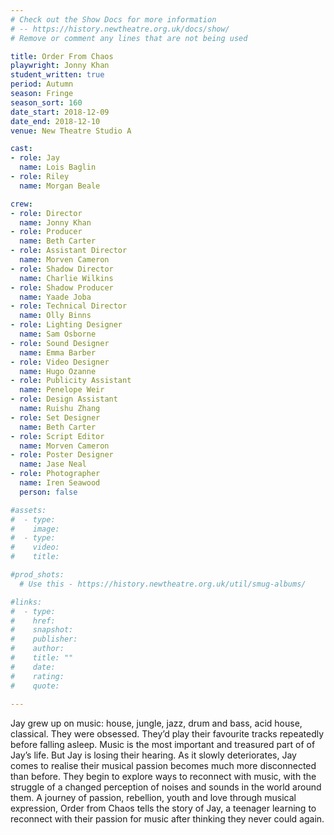 ```yaml
---
# Check out the Show Docs for more information 
# -- https://history.newtheatre.org.uk/docs/show/
# Remove or comment any lines that are not being used 

title: Order From Chaos
playwright: Jonny Khan 
student_written: true
period: Autumn
season: Fringe
season_sort: 160
date_start: 2018-12-09
date_end: 2018-12-10
venue: New Theatre Studio A

cast:
- role: Jay
  name: Lois Baglin
- role: Riley
  name: Morgan Beale

crew:
- role: Director
  name: Jonny Khan
- role: Producer
  name: Beth Carter
- role: Assistant Director
  name: Morven Cameron
- role: Shadow Director
  name: Charlie Wilkins
- role: Shadow Producer
  name: Yaade Joba
- role: Technical Director
  name: Olly Binns
- role: Lighting Designer
  name: Sam Osborne
- role: Sound Designer
  name: Emma Barber
- role: Video Designer
  name: Hugo Ozanne
- role: Publicity Assistant
  name: Penelope Weir
- role: Design Assistant
  name: Ruishu Zhang
- role: Set Designer
  name: Beth Carter
- role: Script Editor
  name: Morven Cameron
- role: Poster Designer
  name: Jase Neal
- role: Photographer
  name: Iren Seawood
  person: false

#assets:
#  - type:
#    image:
#  - type:
#    video:
#    title:

#prod_shots:
  # Use this - https://history.newtheatre.org.uk/util/smug-albums/

#links:
#  - type:
#    href:
#    snapshot:
#    publisher:
#    author:
#    title: ""
#    date:
#    rating:
#    quote:
    
---
```


Jay grew up on music: house, jungle, jazz, drum and bass, acid house, classical. They were obsessed. They’d play their favourite tracks repeatedly before falling asleep. Music is the most important and treasured part of of Jay’s life. But Jay is losing their hearing. As it slowly deteriorates, Jay comes to realise their musical passion becomes much more disconnected than before. They begin to explore ways to reconnect with music, with the struggle of a changed perception of noises and sounds in the world around them. A journey of passion, rebellion, youth and love through musical expression, Order from Chaos tells the story of Jay, a teenager learning to reconnect with their passion for music after thinking they never could again.
